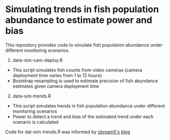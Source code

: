 # Simulating trends in fish population abundance to estimate power and bias

This repository provides code to simulate fish population abundance under different monitoring scenarios.

1. data-sim-cam-deploy.R
  - This script simulates fish counts from video cameras (camera deployment time varies from 1 to 12 hours)
  - Bootstrap resampling is used to estimate precision of fish abundance estimates given camera deployment time

2. data-sim-trends.R
  - This script simulates trends in fish population abundance under different monitoring scenarios
  - Power to detect a trend and bias of the estimated trend under each scenario is calculated

Code for dat-sim-trends.R was informed by [cbrown5's](https://github.com/cbrown5) [blog](https://www.seascapemodels.org/rstats/2018/10/16/understanding-the-glm-link.html)
